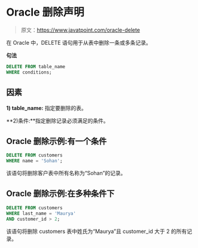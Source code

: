 # Oracle 删除声明

> 原文：<https://www.javatpoint.com/oracle-delete>

在 Oracle 中，DELETE 语句用于从表中删除一条或多条记录。

 **句法** 

```sql
DELETE FROM table_name
WHERE conditions; 

```

## 因素

**1) table_name:** 指定要删除的表。

**2)条件:**指定删除记录必须满足的条件。

## Oracle 删除示例:有一个条件

```sql
DELETE FROM customers
WHERE name = 'Sohan';   

```

该语句将删除客户表中所有名称为“Sohan”的记录。

## Oracle 删除示例:在多种条件下

```sql
DELETE FROM customers
WHERE last_name = 'Maurya'
AND customer_id > 2;

```

该语句将删除 customers 表中姓氏为“Maurya”且 customer_id 大于 2 的所有记录。